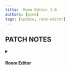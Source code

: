 ```yaml
---
title:  Room Editor 2.0
authors: [pine]
tags: [update, room-editor]
---
```


## PATCH NOTES

<details><summary><h4>Room Editor</h4></summary>

-  Added Light prop, now you can add custom lightning and it comes with better performance! 
-  Added post-processing prop, change the ambient of your rooms. 
-  Added zoomable behavior, no more zooming to locks 
-  Added scripting custom rooms using Lua
-  More flexible than current setup, but you Lua programming knowledge is required. 
-  Added Custom Drag behavior specifically for scripting. It gives you more control over object interactions.
-  Added loading custom models as props, you can create musical instruments using primitive objects or import one from .gltf file! 
-  UX tweak: Changed from behavior buttons to a dropdown (Button, Animation, Turnable,...)
-  Menu UI scale fix for smaller screens 
-  Added Discord Rich Presence, show others what awesome rooms you are playing

-  scripting props need to be enabled in the room config - only to view them in the menu, doesn't affect loading or saving
-  exposed the Vector3 and Quaternion class for static methods
-  now it's possible to lua functions to chat so players can trigger them
-  access to player IDs + teleport specific players
-  importing a lua object should now copy the lua file as well

-  collider dropdown added - None/Box/ConvexMesh/ConcaveMesh
-  shiny material issue fixed
-  cross platform loading of custom models fixed

-  new event: LuaCallType.ChatCommand when players write "/something"
-  Vector/Quaternion exposed
-  new functions for players: getAllPlayers, getLocalPlayer, getClosestPlayer, getMainPlayer
-  new function for teleporting: teleportPlayer

</details>